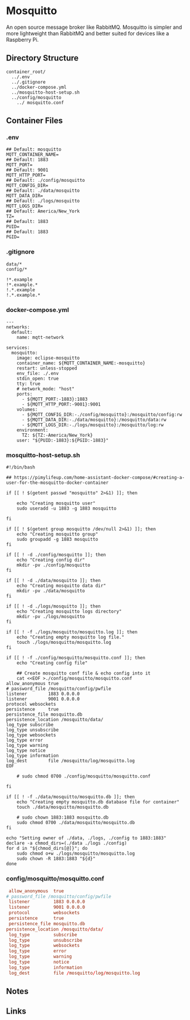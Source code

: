 # Mosquitto

An open source message broker like RabbitMQ. Mosquitto is simpler and more lightweight than RabbitMQ and better suited for devices like a Raspberry Pi.

## Directory Structure

```text title="Container directory structure"
container_root/
  ../.env
  ../.gitignore
  ../docker-compose.yml
  ../mosquitto-host-setup.sh
  ../config/mosquitto
    ../ mosquitto.conf
```

## Container Files

### .env

```text title="mosquitto .env" linenums="1"
## Default: mosquitto
MQTT_CONTAINER_NAME=
## Default: 1883
MQTT_PORT=
## Default: 9001
MQTT_HTTP_PORT=
## Default: ./config/mosquitto
MQTT_CONFIG_DIR=
## Default: ./data/mosquitto
MQTT_DATA_DIR=
## Default: ./logs/mosquitto
MQTT_LOGS_DIR=
## Default: America/New_York
TZ=
## Default: 1883
PUID=
## Default: 1883
PGID=

```

### .gitignore

```text title="mosquitto .gitignore" linenums="1"
data/*
config/*

!*.example
!*.example.*
!.*.example
!.*.example.*

```

### docker-compose.yml

```text title="mosquitto docker-compose.yml" linenums="1"
---
networks:
  default:
    name: mqtt-network

services:
  mosquitto:
    image: eclipse-mosquitto
    container_name: ${MQTT_CONTAINER_NAME:-mosquitto}
    restart: unless-stopped
    env_file: ./.env
    stdin_open: true
    tty: true
    # network_mode: "host"
    ports:
      - ${MQTT_PORT:-1883}:1883
      - ${MQTT_HTTP_PORT:-9001}:9001
    volumes:
      - ${MQTT_CONFIG_DIR:-./config/mosquitto}:/mosquitto/config:rw
      - ${MQTT_DATA_DIR:-./data/mosquitto}:/mosquitto/data:rw
      - ${MQTT_LOGS_DIR:-./logs/mosquitto}:/mosquitto/log:rw
    environment:
      TZ: ${TZ:-America/New_York}
    user: "${PUID:-1883}:${PGID:-1883}"

```

### mosquitto-host-setup.sh

```shell title="mosquitto-host-setup.sh" linenums="1"
#!/bin/bash

## https://pimylifeup.com/home-assistant-docker-compose/#creating-a-user-for-the-mosquitto-docker-container

if [[ ! $(getent passwd "mosquitto" 2>&1) ]]; then

    echo "Creating mosquitto user"
    sudo useradd -u 1883 -g 1883 mosquitto

fi

if [[ ! $(getent group mosquitto /dev/null 2>&1) ]]; then
    echo "Creating mosquitto group"
    sudo groupadd -g 1883 mosquitto
fi

if [[ ! -d ./config/mosquitto ]]; then
    echo "Creating config dir"
    mkdir -pv ./config/mosquitto
fi

if [[ ! -d ./data/mosquitto ]]; then
    echo "Creating mosquitto data dir"
    mkdir -pv ./data/mosquitto
fi

if [[ ! -d ./logs/mosquitto ]]; then
    echo "Creating mosquitto logs directory"
    mkdir -pv ./logs/mosquitto
fi

if [[ ! -f ./logs/mosquitto/mosquitto.log ]]; then
    echo "Creating empty mosquitto log file."
    touch ./logs/mosquitto/mosquitto.log
fi

if [[ ! -f ./config/mosquitto/mosquitto.conf ]]; then
    echo "Creating config file"

    ## Create mosquitto conf file & echo config into it
    cat <<EOF >./config/mosquitto/mosquitto.conf
allow_anonymous true
# password_file /mosquitto/config/pwfile
listener        1883 0.0.0.0
listener        9001 0.0.0.0
protocol websockets
persistence     true
persistence_file mosquitto.db
persistence_location /mosquitto/data/
log_type subscribe
log_type unsubscribe
log_type websockets
log_type error
log_type warning
log_type notice
log_type information
log_dest        file /mosquitto/log/mosquitto.log
EOF

    # sudo chmod 0700 ./config/mosquitto/mosquitto.conf

fi

if [[ ! -f ./data/mosquitto/mosquitto.db ]]; then
    echo "Creating empty mosquitto.db database file for container"
    touch ./data/mosquitto/mosquitto.db

    # sudo chown 1883:1883 mosquitto.db
    sudo chmod 0700 ./data/mosquitto/mosquitto.db
fi

echo "Setting owner of ./data, ./logs, ./config to 1883:1883"
declare -a chmod_dirs=(./data ./logs ./config)
for d in "${chmod_dirs[@]}"; do
    sudo chmod o+w ./logs/mosquitto/mosquitto.log
    sudo chown -R 1883:1883 "${d}"
done

```

### config/mosquitto/mosquitto.conf

```conf title="mosquitto.conf" linenums="1"
 allow_anonymous  true
# password_file /mosquitto/config/pwfile
 listener         1883 0.0.0.0
 listener         9001 0.0.0.0
 protocol         websockets
 persistence      true
 persistence_file mosquitto.db
persistence_location /mosquitto/data/
 log_type         subscribe
 log_type         unsubscribe
 log_type         websockets
 log_type         error
 log_type         warning
 log_type         notice
 log_type         information
 log_dest         file /mosquitto/log/mosquitto.log

```

## Notes

## Links
